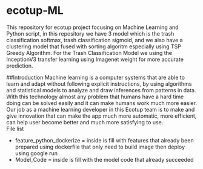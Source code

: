 # ecotup-ML
This repository for ecotup project focusing on Machine Learning and Python script, in this repository we have 3 model which is the trash classification softmax, trash classification sigmoid, and we also have a clustering model that fused with sorting algoritm especially using TSP Greedy Algorithm. For the Trash Classification Model we using the InceptionV3 transfer learning using Imagenet weight for more accurate prediction.


##Introduction
Machine learning is a computer systems that are able to learn and adapt without following explicit instructions, by using algorithms and statistical models to analyze and draw inferences from patterns in data. With this technology almost any problem that humans have a hard time doing can be solved easily and it can make humans work much more easier. Our job as a machine learning developer in this Ecotup team is to make and give innovation that can make the app much more automatic, more efficient, can help user become better and much more satisfying to use.  
File list
- feature_python_dockerize = inside is fill with features that already been prepared using dockerfile that only need to build image then deploy using google run
- Model_Code = inside is fill with the model code that already succeeded 
